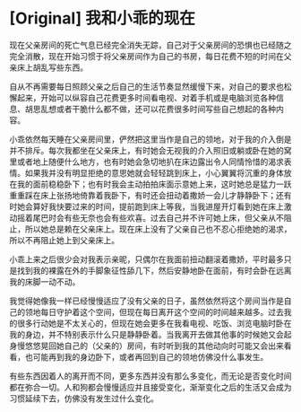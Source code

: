 # [Original] 我和小乖的现在


现在父亲房间的死亡气息已经完全消失无踪，自己对于父亲房间的恐惧也已经随之完全消散，现在开始习惯于将父亲房间作为自己的书房，每日花费不短的时间在父亲床上胡乱写些东西。

自从不再需要每日照顾父亲之后自己的生活节奏显然缓慢下来，对自己的要求也松懈起来，开始可以纵容自己花费更多时间看电视、对着手机或是电脑浏览各种信息、胡思乱想或者干脆什么都不做，还可以花费很多时间写些自己想起的各种内容。

小乖依然每天睡在父亲房间里，俨然把这里当作是自己的领地，对于我的介入倒是并不排斥。每次我都坐在父亲床上，有时她会无视我的介入照旧或躺或卧在她的窝里或者地上随便什么地方，也有时她会急切地扒在床边露出令人同情怜惜的渴求表情。如果我并没有明显拒绝的意思她就会轻轻跳到床上，小心翼翼将沉重的身体放在我的面前稳稳卧下；也有时我会主动拍拍床面示意她上来，这时她总是猛力一跃重重踩在床上张扬地倚靠着我卧下，有时还会扭动着撒娇一会儿才静静卧下；还有时她会算好我快要过来的时间，提前跑到床上等我，当我进屋开灯看到她在床上激动摇着尾巴时会有些无奈也会有些欢喜。过去自己并不许可她上床，但父亲从不阻止，所以她总是赖在父亲床上。现在床上没有了父亲自己也不忍心拒绝她的渴求，所以不再阻止她上到父亲床上。

小乖上来之后很少会对我表示亲昵，只偶尔在我面前扭动翻滚着撒娇，平时最多只是找到我的裸露在外的手脚象征性舔几下，然后安静地卧在面前，有时会卧在远离我的床脚一动不动。

我觉得她像我一样已经慢慢适应了没有父亲的日子，虽然依然将这个房间当作是自己的领地每日守护着这个空间，但现在每日离开这个空间的时间越来越多。过去我的很多行动她是不太关心的，但现在她会更多在我看电视、吃饭、浏览电脑时卧在我的身边，并不特别表示什么只是静静卧着。当我离开去做其他事的时候她又会起身慢悠悠晃回她自己的（父亲的）房间，有时听到我的其他动向时可能又会出来看看，也可能再到我的身边卧下，或者再回到自己的领地仿佛没什么事发生。

有些东西因着人的离开而不同，更多东西并没有那么多变化，而无论是否变化时间都在弥合一切。人和狗都会慢慢适应并且接受变化，渐渐变化之后的生活又会成为习惯延续下去，仿佛没有发生过什么变化。
